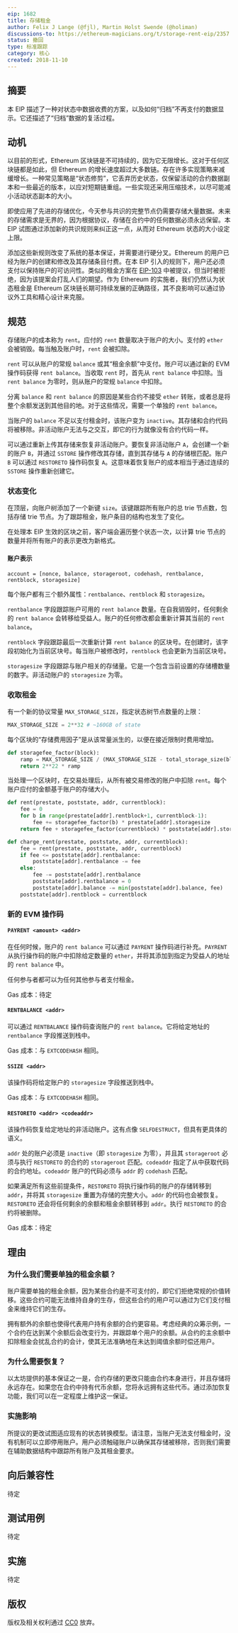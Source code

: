 ```yaml
---
eip: 1682
title: 存储租金
author: Felix J Lange (@fjl), Martin Holst Swende (@holiman)
discussions-to: https://ethereum-magicians.org/t/storage-rent-eip/2357
status: 撤回
type: 标准跟踪
category: 核心
created: 2018-11-10
---
```


## 摘要

本 EIP 描述了一种对状态中数据收费的方案，以及如何“归档”不再支付的数据显示。它还描述了“归档”数据的复活过程。

## 动机

以目前的形式，Ethereum 区块链是不可持续的，因为它无限增长。这对于任何区块链都是如此，但 Ethereum 的增长速度超过大多数链。存在许多实现策略来减缓增长。一种常见策略是“状态修剪”，它丢弃历史状态，仅保留活动的合约数据副本和一些最近的版本，以应对短期链重组。一些实现还采用压缩技术，以尽可能减小活动状态副本的大小。

即使应用了先进的存储优化，今天参与共识的完整节点仍需要存储大量数据。未来的存储需求是无界的，因为根据协议，存储在合约中的任何数据必须永远保留。本 EIP 试图通过添加新的共识规则来纠正这一点，从而对 Ethereum 状态的大小设定上限。

添加这些新规则改变了系统的基本保证，并需要进行硬分叉。Ethereum 的用户已经为账户的创建和修改及其存储条目付费。在本 EIP 引入的规则下，用户还必须支付以保持账户的可访问性。类似的租金方案在 [EIP-103] 中被提议，但当时被拒绝，因为该提案会打乱人们的期望。作为 Ethereum 的实施者，我们仍然认为状态租金是 Ethereum 区块链长期可持续发展的正确路径，其不良影响可以通过协议外工具和精心设计来克服。

[EIP-103]: https://github.com/ethereum/EIPs/issues/35

## 规范

存储账户的成本称为 `rent`。应付的 `rent` 数量取决于账户的大小。支付的 `ether` 会被销毁。每当触及账户时，`rent` 会被扣除。

`rent` 可以从账户的常规 `balance` 或其“租金余额”中支付。账户可以通过新的 EVM 操作码获得 `rent balance`。当收取 `rent` 时，首先从 `rent balance` 中扣除。当 `rent balance` 为零时，则从账户的常规 `balance` 中扣除。

分离 `balance` 和 `rent balance` 的原因是某些合约不接受 `ether` 转账，或者总是将整个余额发送到其他目的地。对于这些情况，需要一个单独的 `rent balance`。

当账户的 `balance` 不足以支付租金时，该账户变为 `inactive`。其存储和合约代码将被移除。非活动账户无法与之交互，即它的行为就像没有合约代码一样。

可以通过重新上传其存储来恢复非活动账户。要恢复非活动账户 `A`，会创建一个新的账户 `B`，并通过 `SSTORE` 操作修改其存储，直到其存储与 `A` 的存储根匹配。账户 `B` 可以通过 `RESTORETO` 操作码恢复 `A`。这意味着恢复账户的成本相当于通过连续的 `SSTORE` 操作重新创建它。

### 状态变化

在顶层，向账户树添加了一个新键 `size`。该键跟踪所有账户的总 trie 节点数，包括存储 trie 节点。为了跟踪租金，账户条目的结构也发生了变化。

在处理本 EIP 生效的区块之前，客户端会遍历整个状态一次，以计算 trie 节点的数量并将所有账户的表示更改为新格式。

#### 账户表示

```text
account = [nonce, balance, storageroot, codehash, rentbalance, rentblock, storagesize]
```

每个账户都有三个额外属性：`rentbalance`、`rentblock` 和 `storagesize`。

`rentbalance` 字段跟踪账户可用的 `rent balance` 数量。在自我销毁时，任何剩余的 `rent balance` 会转移给受益人。账户的任何修改都会重新计算其当前的 `rent balance`。

`rentblock` 字段跟踪最后一次重新计算 `rent balance` 的区块号。在创建时，该字段初始化为当前区块号。每当账户被修改时，`rentblock` 也会更新为当前区块号。

`storagesize` 字段跟踪与账户相关的存储量。它是一个包含当前设置的存储槽数量的数字。非活动账户的 `storagesize` 为零。

### 收取租金

有一个新的协议常量 `MAX_STORAGE_SIZE`，指定状态树节点数量的上限：

```python
MAX_STORAGE_SIZE = 2**32 # ~160GB of state
```

每个区块的“存储费用因子”是从该常量派生的，以便在接近限制时费用增加。

```python
def storagefee_factor(block):
    ramp = MAX_STORAGE_SIZE / (MAX_STORAGE_SIZE - total_storage_size(block))
    return 2**22 * ramp
```

当处理一个区块时，在交易处理后，从所有被交易修改的账户中扣除 `rent`。每个账户应付的金额基于账户的存储大小。

```python
def rent(prestate, poststate, addr, currentblock):
    fee = 0
    for b in range(prestate[addr].rentblock+1, currentblock-1):
        fee += storagefee_factor(b) * prestate[addr].storagesize
    return fee + storagefee_factor(currentblock) * poststate[addr].storagesize

def charge_rent(prestate, poststate, addr, currentblock):
    fee = rent(prestate, poststate, addr, currentblock)
    if fee <= poststate[addr].rentbalance:
        poststate[addr].rentbalance -= fee
    else:
        fee -= poststate[addr].rentbalance
        poststate[addr].rentbalance = 0
        poststate[addr].balance -= min(poststate[addr].balance, fee)
    poststate[addr].rentblock = currentblock
```

### 新的 EVM 操作码

#### `PAYRENT <amount> <addr>`

在任何时候，账户的 `rent balance` 可以通过 `PAYRENT` 操作码进行补充。`PAYRENT` 从执行操作码的账户中扣除给定数量的 `ether`，并将其添加到指定为受益人的地址的 `rent balance` 中。

任何参与者都可以为任何其他参与者支付租金。

Gas 成本：待定

#### `RENTBALANCE <addr>`

可以通过 `RENTBALANCE` 操作码查询账户的 `rent balance`。它将给定地址的 `rentbalance` 字段推送到栈中。

Gas 成本：与 `EXTCODEHASH` 相同。

#### `SSIZE <addr>`

该操作码将给定账户的 `storagesize` 字段推送到栈中。

Gas 成本：与 `EXTCODEHASH` 相同。

#### `RESTORETO <addr> <codeaddr>`

该操作码恢复给定地址的非活动账户。这有点像 `SELFDESTRUCT`，但具有更具体的语义。

`addr` 处的账户必须是 `inactive`（即 `storagesize` 为零），并且其 `storageroot` 必须与执行 `RESTORETO` 的合约的 `storageroot` 匹配。`codeaddr` 指定了从中获取代码的合约地址。`codeaddr` 账户的代码必须与 `addr` 的 `codehash` 匹配。

如果满足所有这些前提条件，`RESTORETO` 将执行操作码的账户的存储转移到 `addr`，并将其 `storagesize` 重置为存储的完整大小。`addr` 的代码也会被恢复。`RESTORETO` 还会将任何剩余的余额和租金余额转移到 `addr`。执行 `RESTORETO` 的合约将被删除。

Gas 成本：待定

## 理由

### 为什么我们需要单独的租金余额？

账户需要单独的租金余额，因为某些合约是不可支付的，即它们拒绝常规的价值转移。这些合约可能无法维持自身的生存，但这些合约的用户可以通过为它们支付租金来维持它们的生存。

拥有额外的余额也使得代表用户持有余额的合约更容易。考虑经典的众筹示例，一个合约在达到某个余额后会改变行为，并跟踪单个用户的余额。从合约的主余额中扣除租金会扰乱合约的会计，使其无法准确地在未达到阈值余额时偿还用户。
### 为什么需要恢复？

以太坊提供的基本保证之一是，合约存储的更改只能由合约本身进行，并且存储将永远存在。如果您在合约中持有代币余额，您将永远拥有这些代币。通过添加恢复功能，我们可以在一定程度上维护这一保证。

### 实施影响

所提议的更改试图适应现有的状态转换模型。请注意，当账户无法支付租金时，没有机制可以立即停用账户。用户必须触碰账户以确保其存储被移除，否则我们需要在辅助数据结构中跟踪所有账户及其租金要求。

## 向后兼容性

待定

## 测试用例

待定

## 实施

待定

## 版权
版权及相关权利通过 [CC0](../LICENSE.md) 放弃。